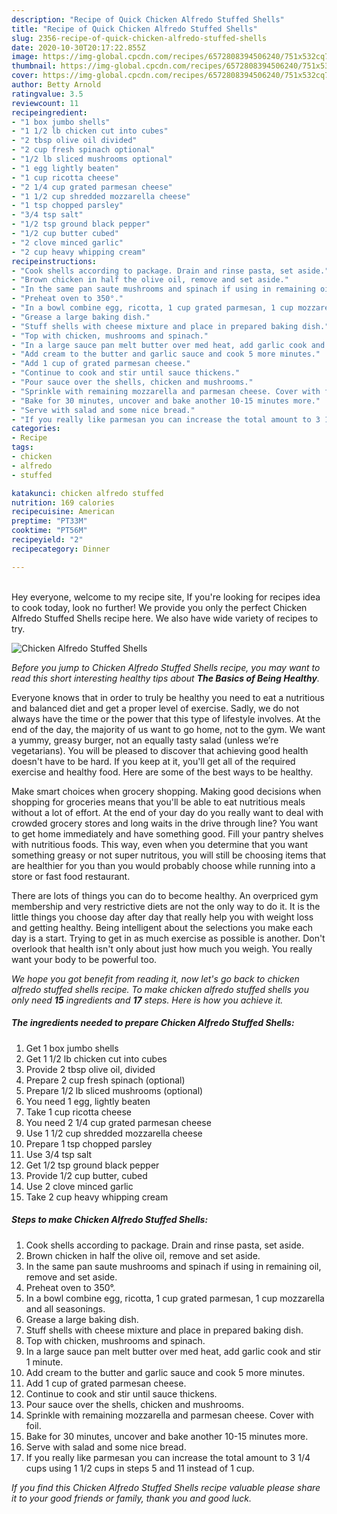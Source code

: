 ```yaml
---
description: "Recipe of Quick Chicken Alfredo Stuffed Shells"
title: "Recipe of Quick Chicken Alfredo Stuffed Shells"
slug: 2356-recipe-of-quick-chicken-alfredo-stuffed-shells
date: 2020-10-30T20:17:22.855Z
image: https://img-global.cpcdn.com/recipes/6572808394506240/751x532cq70/chicken-alfredo-stuffed-shells-recipe-main-photo.jpg
thumbnail: https://img-global.cpcdn.com/recipes/6572808394506240/751x532cq70/chicken-alfredo-stuffed-shells-recipe-main-photo.jpg
cover: https://img-global.cpcdn.com/recipes/6572808394506240/751x532cq70/chicken-alfredo-stuffed-shells-recipe-main-photo.jpg
author: Betty Arnold
ratingvalue: 3.5
reviewcount: 11
recipeingredient:
- "1 box jumbo shells"
- "1 1/2 lb chicken cut into cubes"
- "2 tbsp olive oil divided"
- "2 cup fresh spinach optional"
- "1/2 lb sliced mushrooms optional"
- "1 egg lightly beaten"
- "1 cup ricotta cheese"
- "2 1/4 cup grated parmesan cheese"
- "1 1/2 cup shredded mozzarella cheese"
- "1 tsp chopped parsley"
- "3/4 tsp salt"
- "1/2 tsp ground black pepper"
- "1/2 cup butter cubed"
- "2 clove minced garlic"
- "2 cup heavy whipping cream"
recipeinstructions:
- "Cook shells according to package. Drain and rinse pasta, set aside."
- "Brown chicken in half the olive oil, remove and set aside."
- "In the same pan saute mushrooms and spinach if using in remaining oil, remove and set aside."
- "Preheat oven to 350°."
- "In a bowl combine egg, ricotta, 1 cup grated parmesan, 1 cup mozzarella and all seasonings."
- "Grease a large baking dish."
- "Stuff shells with cheese mixture and place in prepared baking dish."
- "Top with chicken, mushrooms and spinach."
- "In a large sauce pan melt butter over med heat, add garlic cook and stir 1 minute."
- "Add cream to the butter and garlic sauce and cook 5 more minutes."
- "Add 1 cup of grated parmesan cheese."
- "Continue to cook and stir until sauce thickens."
- "Pour sauce over the shells, chicken and mushrooms."
- "Sprinkle with remaining mozzarella and parmesan cheese. Cover with foil."
- "Bake for 30 minutes, uncover and bake another 10-15 minutes more."
- "Serve with salad and some nice bread."
- "If you really like parmesan you can increase the total amount to 3 1/4 cups using 1 1/2 cups in steps 5 and 11 instead of 1 cup."
categories:
- Recipe
tags:
- chicken
- alfredo
- stuffed

katakunci: chicken alfredo stuffed 
nutrition: 169 calories
recipecuisine: American
preptime: "PT33M"
cooktime: "PT56M"
recipeyield: "2"
recipecategory: Dinner

---
```

<br>
Hey everyone, welcome to my recipe site, If you're looking for recipes idea to cook today, look no further! We provide you only the perfect Chicken Alfredo Stuffed Shells recipe here. We also have wide variety of recipes to try.
<br>


![Chicken Alfredo Stuffed Shells](https://img-global.cpcdn.com/recipes/6572808394506240/751x532cq70/chicken-alfredo-stuffed-shells-recipe-main-photo.jpg)

<i>Before you jump to Chicken Alfredo Stuffed Shells recipe, you may want to read this short interesting healthy tips about <strong>The Basics of Being Healthy</strong>.</i>

Everyone knows that in order to truly be healthy you need to eat a nutritious and balanced diet and get a proper level of exercise. Sadly, we do not always have the time or the power that this type of lifestyle involves. At the end of the day, the majority of us want to go home, not to the gym. We want a yummy, greasy burger, not an equally tasty salad (unless we’re vegetarians). You will be pleased to discover that achieving good health doesn't have to be hard. If you keep at it, you'll get all of the required exercise and healthy food. Here are some of the best ways to be healthy.

Make smart choices when grocery shopping. Making good decisions when shopping for groceries means that you'll be able to eat nutritious meals without a lot of effort. At the end of your day do you really want to deal with crowded grocery stores and long waits in the drive through line? You want to get home immediately and have something good. Fill your pantry shelves with nutritious foods. This way, even when you determine that you want something greasy or not super nutritous, you will still be choosing items that are healthier for you than you would probably choose while running into a store or fast food restaurant.

There are lots of things you can do to become healthy. An overpriced gym membership and very restrictive diets are not the only way to do it. It is the little things you choose day after day that really help you with weight loss and getting healthy. Being intelligent about the selections you make each day is a start. Trying to get in as much exercise as possible is another. Don't overlook that health isn't only about just how much you weigh. You really want your body to be powerful too. 


<i>We hope you got benefit from reading it, now let's go back to chicken alfredo stuffed shells recipe. To make chicken alfredo stuffed shells you only need <strong>15</strong> ingredients and <strong>17</strong> steps. Here is how you achieve it.
</i>

##### The ingredients needed to prepare Chicken Alfredo Stuffed Shells:

1. Get 1 box jumbo shells
1. Get 1 1/2 lb chicken cut into cubes
1. Provide 2 tbsp olive oil, divided
1. Prepare 2 cup fresh spinach (optional)
1. Prepare 1/2 lb sliced mushrooms (optional)
1. You need 1 egg, lightly beaten
1. Take 1 cup ricotta cheese
1. You need 2 1/4 cup grated parmesan cheese
1. Use 1 1/2 cup shredded mozzarella cheese
1. Prepare 1 tsp chopped parsley
1. Use 3/4 tsp salt
1. Get 1/2 tsp ground black pepper
1. Provide 1/2 cup butter, cubed
1. Use 2 clove minced garlic
1. Take 2 cup heavy whipping cream


##### Steps to make Chicken Alfredo Stuffed Shells:

1. Cook shells according to package. Drain and rinse pasta, set aside.
1. Brown chicken in half the olive oil, remove and set aside.
1. In the same pan saute mushrooms and spinach if using in remaining oil, remove and set aside.
1. Preheat oven to 350°.
1. In a bowl combine egg, ricotta, 1 cup grated parmesan, 1 cup mozzarella and all seasonings.
1. Grease a large baking dish.
1. Stuff shells with cheese mixture and place in prepared baking dish.
1. Top with chicken, mushrooms and spinach.
1. In a large sauce pan melt butter over med heat, add garlic cook and stir 1 minute.
1. Add cream to the butter and garlic sauce and cook 5 more minutes.
1. Add 1 cup of grated parmesan cheese.
1. Continue to cook and stir until sauce thickens.
1. Pour sauce over the shells, chicken and mushrooms.
1. Sprinkle with remaining mozzarella and parmesan cheese. Cover with foil.
1. Bake for 30 minutes, uncover and bake another 10-15 minutes more.
1. Serve with salad and some nice bread.
1. If you really like parmesan you can increase the total amount to 3 1/4 cups using 1 1/2 cups in steps 5 and 11 instead of 1 cup.


<i>If you find this Chicken Alfredo Stuffed Shells recipe valuable please share it to your good friends or family, thank you and good luck.</i>
